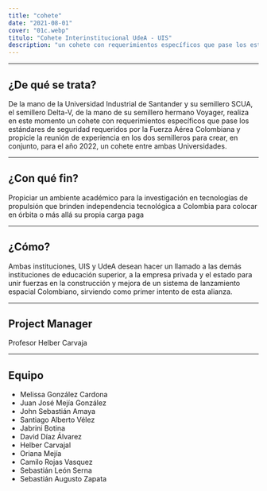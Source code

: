 ```yaml
---
title: "cohete"
date: "2021-08-01"
cover: "01c.webp"
titulo: "Cohete Interinstitucional UdeA - UIS"
description: "un cohete con requerimientos específicos que pase los estándares de seguridad requeridos por la Fuerza Aérea Colombiana"
---
```



***

## ¿De qué se trata?

De la mano de la Universidad Industrial de Santander y su semillero SCUA, el semillero Delta-V, de la mano de su semillero hermano Voyager,  realiza en este momento un cohete con requerimientos específicos que pase los estándares de seguridad requeridos por la Fuerza Aérea Colombiana y propicie la reunión de experiencia en los dos semilleros para crear, en conjunto, para el año 2022, un cohete entre ambas Universidades.

***

## ¿Con qué fin?

Propiciar un ambiente académico para la investigación en tecnologías de propulsión que brinden independencia tecnológica a Colombia para colocar en órbita o más allá su propia carga paga

***

## ¿Cómo?

Ambas instituciones, UIS y UdeA desean hacer un llamado a las demás instituciones de educación superior, a la empresa privada y el estado para unir fuerzas en la construcción y mejora de un sistema de lanzamiento espacial Colombiano, sirviendo como primer intento de esta alianza.


***

## Project Manager

Profesor Helber Carvaja

***

## Equipo

- Melissa González Cardona
- Juan José Mejía González
- John Sebastián Amaya
- Santiago Alberto Vélez
- Jabrini Botina
- David Díaz Álvarez
- Helber Carvajal
- Oriana Mejía
- Camilo Rojas Vasquez
- Sebastián León Serna 
- Sebastián Augusto Zapata 